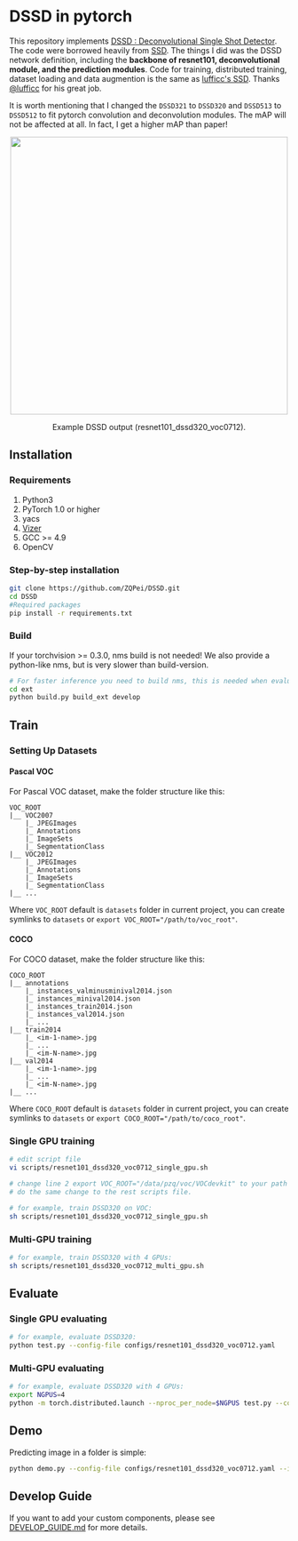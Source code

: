 # DSSD in pytorch


This repository implements [DSSD : Deconvolutional Single Shot Detector](https://arxiv.org/abs/1512.02325). The code were borrowed heavily from [SSD](https://github.com/lufficc/SSD). The things I did was the DSSD network definition, including the **backbone of resnet101, deconvolutional module, and the prediction modules**. Code for training, distributed training, dataset loading and data augmention is the same as [lufficc's SSD](https://github.com/lufficc/SSD). Thanks [@lufficc](https://github.com/lufficc) for his great job.

It is worth mentioning that I changed the `DSSD321` to `DSSD320` and `DSSD513` to `DSSD512` to fit pytorch convolution and deconvolution modules. The mAP will not be affected at all. In fact, I get a higher mAP than paper!


<div align="center">
  <img src="demo/result/001357.jpg" width="500px" />
  <p>Example DSSD output (resnet101_dssd320_voc0712).</p>
</div>


## Installation
### Requirements

1. Python3
1. PyTorch 1.0 or higher
1. yacs
1. [Vizer](https://github.com/lufficc/Vizer)
1. GCC >= 4.9
1. OpenCV


### Step-by-step installation

```bash
git clone https://github.com/ZQPei/DSSD.git
cd DSSD
#Required packages
pip install -r requirements.txt

```

### Build
If your torchvision >= 0.3.0, nms build is not needed! We also provide a python-like nms, but is very slower than build-version.
```bash
# For faster inference you need to build nms, this is needed when evaluating. Only training doesn't need this.
cd ext
python build.py build_ext develop
```

## Train

### Setting Up Datasets
#### Pascal VOC

For Pascal VOC dataset, make the folder structure like this:
```
VOC_ROOT
|__ VOC2007
    |_ JPEGImages
    |_ Annotations
    |_ ImageSets
    |_ SegmentationClass
|__ VOC2012
    |_ JPEGImages
    |_ Annotations
    |_ ImageSets
    |_ SegmentationClass
|__ ...
```
Where `VOC_ROOT` default is `datasets` folder in current project, you can create symlinks to `datasets` or `export VOC_ROOT="/path/to/voc_root"`.

#### COCO

For COCO dataset, make the folder structure like this:
```
COCO_ROOT
|__ annotations
    |_ instances_valminusminival2014.json
    |_ instances_minival2014.json
    |_ instances_train2014.json
    |_ instances_val2014.json
    |_ ...
|__ train2014
    |_ <im-1-name>.jpg
    |_ ...
    |_ <im-N-name>.jpg
|__ val2014
    |_ <im-1-name>.jpg
    |_ ...
    |_ <im-N-name>.jpg
|__ ...
```
Where `COCO_ROOT` default is `datasets` folder in current project, you can create symlinks to `datasets` or `export COCO_ROOT="/path/to/coco_root"`.

### Single GPU training

```bash
# edit script file
vi scripts/resnet101_dssd320_voc0712_single_gpu.sh

# change line 2 export VOC_ROOT="/data/pzq/voc/VOCdevkit" to your path of VOC dataset.
# do the same change to the rest scripts file.

# for example, train DSSD320 on VOC:
sh scripts/resnet101_dssd320_voc0712_single_gpu.sh
```
### Multi-GPU training

```bash
# for example, train DSSD320 with 4 GPUs:
sh scripts/resnet101_dssd320_voc0712_multi_gpu.sh
```

## Evaluate

### Single GPU evaluating

```bash
# for example, evaluate DSSD320:
python test.py --config-file configs/resnet101_dssd320_voc0712.yaml
```

### Multi-GPU evaluating

```bash
# for example, evaluate DSSD320 with 4 GPUs:
export NGPUS=4
python -m torch.distributed.launch --nproc_per_node=$NGPUS test.py --config-file configs/resnet101_dssd320_voc0712.yaml
```

## Demo

Predicting image in a folder is simple:
```bash
python demo.py --config-file configs/resnet101_dssd320_voc0712.yaml --images_dir demo --ckpt [ckpt_path]
```


## Develop Guide

If you want to add your custom components, please see [DEVELOP_GUIDE.md](DEVELOP_GUIDE.md) for more details.

